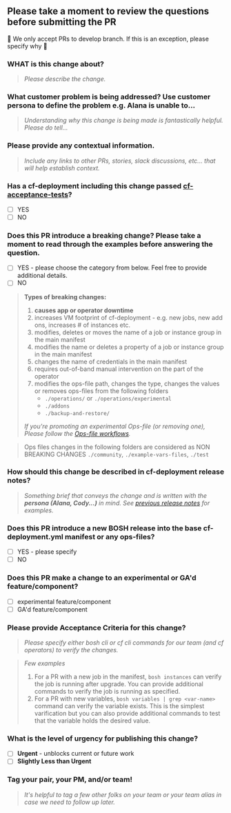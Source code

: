 ## Please take a moment to review the questions before submitting the PR

🚫 We only accept PRs to develop branch. If this is an exception, please specify why 🚫

### WHAT is this change about?

> _Please describe the change._

### What customer problem is being addressed? Use customer persona to define the problem e.g. Alana is unable to...

> _Understanding why this change is being made is fantastically helpful. Please do tell..._

### Please provide any contextual information.

> _Include any links to other PRs, stories, slack discussions, etc... that will help establish context._

### Has a cf-deployment including this change passed [cf-acceptance-tests](https://github.com/cloudfoundry/cf-acceptance-tests)?

- [ ] YES
- [ ] NO

### Does this PR introduce a breaking change? Please take a moment to read through the examples before answering the question.

- [ ] YES - please choose the category from below. Feel free to provide additional details.
- [ ] NO

> **Types of breaking changes:**
> 1. **causes app or operator downtime**
> 2. increases VM footprint of cf-deployment - e.g. new jobs, new add ons, increases # of instances etc.
> 3. modifies, deletes or moves the name of a job or instance group in the main manifest
> 4. modifies the name or deletes a property of a job or instance group in the main manifest
> 5. changes the name of credentials in the main manifest
> 6. requires out-of-band manual intervention on the part of the operator
> 7. modifies the ops-file path, changes the type, changes the values or removes ops-files from the following folders
>    - `./operations/` or `./operations/experimental`
>    - `./addons`
>    - `./backup-and-restore/`
>
> _If you're promoting an experimental Ops-file (or removing one), Please follow the [Ops-file workflows](https://github.com/cloudfoundry/cf-deployment/blob/master/ops-file-promotion-workflow.md)._

> Ops files changes in the following folders are considered as NON BREAKING CHANGES
> `./community`, `./example-vars-files`, `./test`

### How should this change be described in cf-deployment release notes?

> _Something brief that conveys the change and is written with the **persona (Alana, Cody...)** in mind. See [previous release notes](https://github.com/cloudfoundry/cf-deployment/releases) for examples._

### Does this PR introduce a new BOSH release into the base cf-deployment.yml manifest or any ops-files?

- [ ] YES - please specify
- [ ] NO

### Does this PR make a change to an experimental or GA'd feature/component?

- [ ] experimental feature/component
- [ ] GA'd feature/component

### Please provide Acceptance Criteria for this change?

> _Please specify either bosh cli or cf cli commands for our team (and cf operators) to verify the changes._

> _Few examples_
> 1. For a PR with a new job in the manifest, `bosh instances` can verify the job is running after upgrade. You can provide additional commands to verify the job is running as specified.
> 2. For a PR with new variables, `bosh variables | grep <var-name>` command can verify the variable exists. This is the simplest varification but you can also provide additional commands to test that the variable holds the desired value.

### What is the level of urgency for publishing this change?

- [ ] **Urgent** - unblocks current or future work
- [ ] **Slightly Less than Urgent**

### Tag your pair, your PM, and/or team!

> _It's helpful to tag a few other folks on your team or your team alias in case we need to follow up later._
